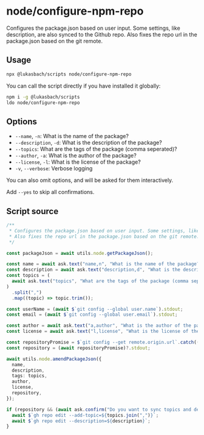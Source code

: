 # node/configure-npm-repo

Configures the package.json based on user input. Some settings, like description, are also synced to the Github repo.
Also fixes the repo url in the package.json based on the git remote.


## Usage

```bash
npx @lukasbach/scripts node/configure-npm-repo
```

You can call the script directly if you have installed it globally:

```bash
npm i -g @lukasbach/scripts
ldo node/configure-npm-repo
```

## Options

- `--name`, `-n`: What is the name of the package?
- `--description`, `-d`: What is the description of the package?
- `--topics`: What are the tags of the package (comma seperated)?
- `--author`, `-a`: What is the author of the package?
- `--license`, `-l`: What is the license of the package?
- `-v`, `--verbose`: Verbose logging

You can also omit options, and will be asked for them interactively.

Add `--yes` to skip all confirmations.

## Script source

```typescript
/**
 * Configures the package.json based on user input. Some settings, like description, are also synced to the Github repo.
 * Also fixes the repo url in the package.json based on the git remote.
 */

const packageJson = await utils.node.getPackageJson();

const name = await ask.text("name,n", "What is the name of the package?", packageJson.name);
const description = await ask.text("description,d", "What is the description of the package?", packageJson.description);
const topics = (
  await ask.text("topics", "What are the tags of the package (comma seperated)?", packageJson.tags?.join(", "))
)
  .split(",")
  .map((topic) => topic.trim());

const userName = (await $`git config --global user.name`).stdout;
const email = (await $`git config --global user.email`).stdout;

const author = await ask.text("a,author", "What is the author of the package?", `${userName} <${email}>`);
const license = await ask.text("l,license", "What is the license of the package?", packageJson.license);

const repositoryPromise = $`git config --get remote.origin.url`.catch(() => undefined);
const repository = (await repositoryPromise)?.stdout;

await utils.node.amendPackageJson({
  name,
  description,
  tags: topics,
  author,
  license,
  repository,
});

if (repository && (await ask.confirm("Do you want to sync topics and description to Github?"))) {
  await $`gh repo edit --add-topic=${topics.join(",")}`;
  await $`gh repo edit --description=${description}`;
}

````

